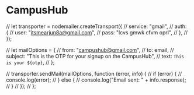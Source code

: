 # CampusHub

// let transporter = nodemailer.createTransport({
// service: "gmail",
// auth: {
// user: "itsmearjun8a@gmail.com",
// pass: "lcvs gmwk cfvm oprl",
// },
// });

// let mailOptions = {
// from: "campushub@gmail.com",
// to: email,
// subject: "This is the OTP for your signup on the CampusHub",
// text: `This is your ${otp}`,
// };

// transporter.sendMail(mailOptions, function (error, info) {
// if (error) {
// console.log(error);
// } else {
// console.log("Email sent: " + info.response);
// }
// });
// };
